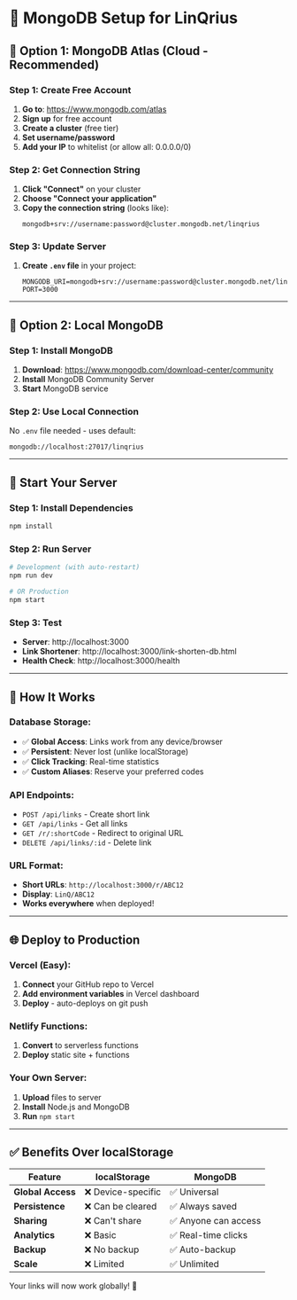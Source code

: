 # 🚀 MongoDB Setup for LinQrius

## 🎯 **Option 1: MongoDB Atlas (Cloud - Recommended)**

### **Step 1: Create Free Account**
1. **Go to**: https://www.mongodb.com/atlas
2. **Sign up** for free account
3. **Create a cluster** (free tier)
4. **Set username/password**
5. **Add your IP** to whitelist (or allow all: 0.0.0.0/0)

### **Step 2: Get Connection String**
1. **Click "Connect"** on your cluster
2. **Choose "Connect your application"**
3. **Copy the connection string** (looks like):
   ```
   mongodb+srv://username:password@cluster.mongodb.net/linqrius
   ```

### **Step 3: Update Server**
1. **Create `.env` file** in your project:
   ```
   MONGODB_URI=mongodb+srv://username:password@cluster.mongodb.net/linqrius
   PORT=3000
   ```

---

## 🎯 **Option 2: Local MongoDB**

### **Step 1: Install MongoDB**
1. **Download**: https://www.mongodb.com/download-center/community
2. **Install** MongoDB Community Server
3. **Start** MongoDB service

### **Step 2: Use Local Connection**
No `.env` file needed - uses default:
```
mongodb://localhost:27017/linqrius
```

---

## 🚀 **Start Your Server**

### **Step 1: Install Dependencies**
```bash
npm install
```

### **Step 2: Run Server**
```bash
# Development (with auto-restart)
npm run dev

# OR Production
npm start
```

### **Step 3: Test**
- **Server**: http://localhost:3000
- **Link Shortener**: http://localhost:3000/link-shorten-db.html
- **Health Check**: http://localhost:3000/health

---

## 🎯 **How It Works**

### **Database Storage:**
- ✅ **Global Access**: Links work from any device/browser
- ✅ **Persistent**: Never lost (unlike localStorage)
- ✅ **Click Tracking**: Real-time statistics
- ✅ **Custom Aliases**: Reserve your preferred codes

### **API Endpoints:**
- `POST /api/links` - Create short link
- `GET /api/links` - Get all links
- `GET /r/:shortCode` - Redirect to original URL
- `DELETE /api/links/:id` - Delete link

### **URL Format:**
- **Short URLs**: `http://localhost:3000/r/ABC12`
- **Display**: `LinQ/ABC12`
- **Works everywhere** when deployed!

---

## 🌐 **Deploy to Production**

### **Vercel (Easy):**
1. **Connect** your GitHub repo to Vercel
2. **Add environment variables** in Vercel dashboard
3. **Deploy** - auto-deploys on git push

### **Netlify Functions:**
1. **Convert** to serverless functions
2. **Deploy** static site + functions

### **Your Own Server:**
1. **Upload** files to server
2. **Install** Node.js and MongoDB
3. **Run** `npm start`

---

## ✅ **Benefits Over localStorage**

| Feature | localStorage | MongoDB |
|---------|-------------|---------|
| **Global Access** | ❌ Device-specific | ✅ Universal |
| **Persistence** | ❌ Can be cleared | ✅ Always saved |
| **Sharing** | ❌ Can't share | ✅ Anyone can access |
| **Analytics** | ❌ Basic | ✅ Real-time clicks |
| **Backup** | ❌ No backup | ✅ Auto-backup |
| **Scale** | ❌ Limited | ✅ Unlimited |

Your links will now work globally! 🎉
